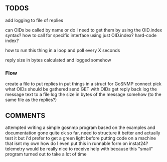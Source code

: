 ## TODOS

add logging to file of replies

can OIDs be called by name or do I need to get them by using the OID.index syntax?
how to call for specific interface using just OID.index? hard-code index?

how to run this thing in a loop and poll every X seconds

reply size in bytes calculated and logged somehow


### Flow
create a file to put replies in
put things in a struct for GoSNMP
connect
pick what OIDs should be gathered
send GET with OIDs
get reply back
log the message text to a file
log the size in bytes of the message somehow (to the same file as the replies?)

## COMMENTS 

attempted writing a simple gosnmp program based on the examples and documentation
gone quite ok so far, need to structure it better and actually test it but i'd prefer to get a green light before putting code on a machine that isnt my own
how do I even put this in runnable form on instat24?
telemetry would be really nice to receive help with because this "small" program turned out to take a lot of time

